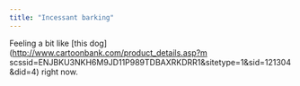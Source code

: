 ```yaml
---
title: "Incessant barking"
---
```

Feeling a bit like [this dog](http://www.cartoonbank.com/product_details.asp?m
scssid=ENJBKU3NKH6M9JD11P989TDBAXRKDRR1&sitetype=1&sid=121304&did=4) right
now.

